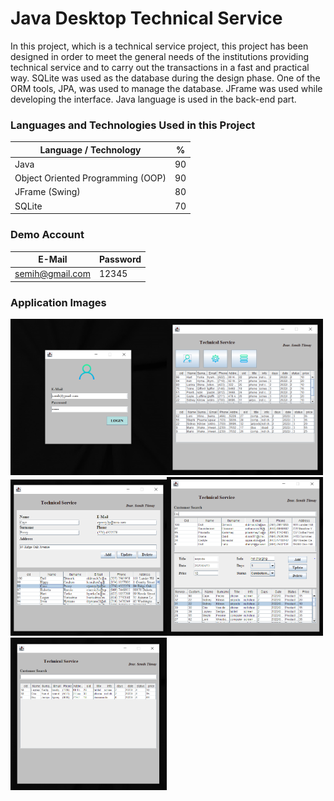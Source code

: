 # Java Desktop Technical Service
<p>
In this project, which is a technical service project, this project has been designed in order to meet the general needs of the institutions providing technical service and to carry out the transactions in a fast and practical way. SQLite was used as the database during the design phase. One of the ORM tools, JPA, was used to manage the database. JFrame was used while developing the interface. Java language is used in the back-end part.
</p>

### Languages and Technologies Used in this Project
Language / Technology  | %
------------- | -------------
Java  | 90
Object Oriented Programming (OOP)  | 90
JFrame (Swing)  | 80
SQLite  | 70 

### Demo Account
E-Mail  | Password
------------- | -------------
semih@gmail.com  | 12345

### Application Images

  <img src=https://github.com/Semihtumay/java-desktop-technical-service/blob/main/images/Login%20.PNG width="250" alt="accessibility text"><img src=https://github.com/Semihtumay/java-desktop-technical-service/blob/main/images/Dashboard%20.PNG width="250" title="hover text"><img src=https://github.com/Semihtumay/java-desktop-technical-service/blob/main/images/AddUser.PNG width="250" title="hover text"><img src=https://github.com/Semihtumay/java-desktop-technical-service/blob/main/images/Service.PNG width="250" title="hover text"><img src=https://github.com/Semihtumay/java-desktop-technical-service/blob/main/images/Archive%20.PNG width="250" title="hover text">

